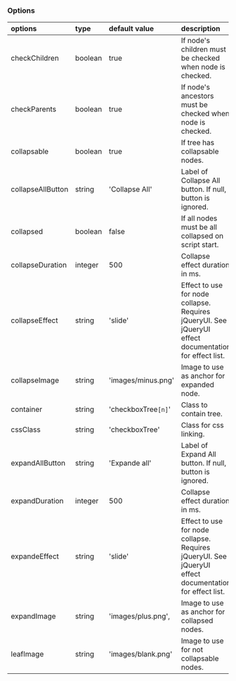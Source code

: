 ### Options ###

| **options**         | **type**  | **default value**     | **description** |
|:--------------------|:----------|:----------------------|:----------------|
| checkChildren       | boolean   | true                  | If node's children must be checked when node is checked. |
| checkParents        | boolean   | true                  | If node's ancestors must be checked when node is checked. |
| collapsable         | boolean   | true                  | If tree has collapsable nodes. |
| collapseAllButton   | string    | 'Collapse All'        | Label of Collapse All button. If null, button is ignored. |
| collapsed           | boolean   | false                 | If all nodes must be all collapsed on script start. |
| collapseDuration    | integer   | 500                   | Collapse effect duration in ms. |
| collapseEffect      | string    | 'slide'               | Effect to use for node collapse. Requires jQueryUI. See jQueryUI effect documentation for effect list. |
| collapseImage       | string    | 'images/minus.png'    | Image to use as anchor for expanded node. |
| container           | string    | 'checkboxTree`[n]`'   | Class to contain tree. |
| cssClass            | string    | 'checkboxTree'        | Class for css linking. |
| expandAllButton     | string    | 'Expande all'         | Label of Expand All button. If null, button is ignored. |
| expandDuration      | integer   | 500                   | Collapse effect duration in ms. |
| expandeEffect       | string    | 'slide'               | Effect to use for node collapse. Requires jQueryUI. See jQueryUI effect documentation for effect list. |
| expandImage         | string    | 'images/plus.png',    | Image to use as anchor for collapsed nodes. |
| leafImage           | string    | 'images/blank.png'    | Image to use for not collapsable nodes. |